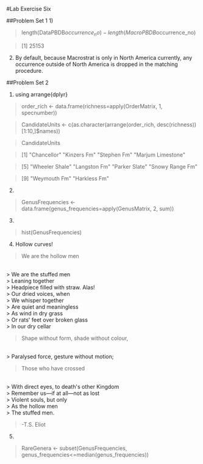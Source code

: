 #Lab Exercise Six

##Problem Set 1
1) 
> length(DataPBDB$occurrence_no)-length(MacroPBDB$occurrence_no)

> [1] 25153

2) By default, because Macrostrat is only in North America currently, any occurrence outside of North America is dropped in the matching procedure. 

##Problem Set 2
1) using arrange{dplyr}
> order_rich <- data.frame(richness=apply(OrderMatrix, 1, specnumber))

> CandidateUnits <- c(as.character(arrange(order_rich, desc(richness))[1:10,]$names))

> CandidateUnits

> [1] "Chancellor"       "Kinzers Fm"       "Stephen Fm"       "Marjum Limestone"

> [5] "Wheeler Shale"    "Langston Fm"      "Parker Slate"     "Snowy Range Fm"  

> [9] "Weymouth Fm"      "Harkless Fm"

2)
> GenusFrequencies <- data.frame(genus_frequencies=apply(GenusMatrix, 2, sum))

3) 
> hist(GenusFrequencies)

4) Hollow curves!
> We are the hollow men
<br />
> We are the stuffed men
<br />
> Leaning together
<br />
> Headpiece filled with straw. Alas!
<br />
> Our dried voices, when
<br />
> We whisper together
<br />
> Are quiet and meaningless
<br />
> As wind in dry grass
<br />
> Or rats' feet over broken glass
<br />
> In our dry cellar

> Shape without form, shade without colour,
<br />
> Paralysed force, gesture without motion;

> Those who have crossed
<br />
> With direct eyes, to death's other Kingdom
<br />
> Remember us—if at all—not as lost
<br />
> Violent souls, but only
<br />
> As the hollow men
<br />
> The stuffed men.

> -T.S. Eliot

5) 
> RareGenera <- subset(GenusFrequencies, genus_frequencies<=median(genus_frequencies))
